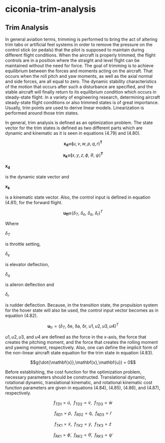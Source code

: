 # ciconia-trim-analysis
## Trim Analysis

In general aviation terms, trimming is performed to bring the act of
altering trim tabs or artificial feel systems in order to remove the
pressure on the control stick (or pedals) that the pilot is supposed to
maintain during different flight conditions. When the aircraft is
properly trimmed, the flight controls are in a position where the
straight and level flight can be maintained without the need for force.
The goal of trimming is to achieve equilibrium between the forces and
moments acting on the aircraft. That occurs when the roll pitch and yaw
moments, as well as the axial normal and side forces, are all equal to
zero. The dynamic stability characteristics of the motion that occurs
after such a disturbance are specified, and the stable aircraft will
finally return to its equilibrium condition which occurs in steady-state
flight. In a variety of engineering research, determining aircraft
steady-state flight conditions or also trimmed states is of great
importance. Usually, trim points are used to derive linear models.
Linearization is performed around those trim states.

In general, trim analysis is defined as an optimization problem. The
state vector for the trim states is defined as two different parts which
are dynamic and kinematic as it is seen in equations (4.79) and (4.80).

$$\mathbf{x}_{\mathbf{d}}\mathbf{=}{\mathbf{(}u,v,w,p,q,r)}^{\mathbf{T}}$$

$$\mathbf{x}_{\mathbf{k}}\mathbf{=}{\mathbf{(}x,y,z,\phi,\ \theta,\ \psi)}^{\mathbf{T}}$$

$\mathbf{x}_{\mathbf{d}}$ 

is the dynamic state vector and

$\mathbf{x}_{\mathbf{k}}$ 

is a kinematic state vector. Also, the control
input is defined in equation (4.81), for the forward flight.

$$\mathbf{u}_{\mathbf{ff}}\mathbf{=}{(\delta_{T},\ \delta_{e},\ \delta_{a},\ \delta_{r})}^{T}$$

Where 

$\delta_{T}$ 

is throttle setting, 

$\delta_{e}$ 

is elevator
deflection, 

$\delta_{a}$ 

is aileron deflection and 

$\delta_{r}$ 

is rudder deflection. Because, in the transition state, the propulsion system for
the hover state will also be used, the control input vector becomes as
in equation (4.82).

$$\mathbf{u}_{\mathbf{\text{tr}}} = {(\delta_{T},\ \text{δe},\ \text{δa},\ \text{δr},\ u1,u2,u3,u4)}^{T}$$

$u1,u2,u3,$ and $u4$ are defined as *the* force in the x-axis, the force
that creates the pitching moment, and the force that creates the rolling
moment and yawing moment, respectively. Also, one can define the
implicit form of the non-linear aircraft state equation for the trim
state in equation (4.83).

$$g(\dot{\mathbf{x}},\mathbf{x},\mathbf{u}) = 0$$

Before establishing, the cost function for the optimization problem,
necessary parameters should be constructed. Translational dynamic,
rotational dynamic, translational kinematic, and rotational kinematic
cost function parameters are given in equations (4.84), (4.85), (4.86),
and (4.87), respectively.

$$f_{TD1} = \dot{u},\ \ f_{TD2} = \dot{v},\ \ f_{TD3} = \dot{w}$$

$$f_{RD1} = \dot{p},\ \ f_{RD2} = \dot{q},\ \ f_{RD3} = \dot{r}$$

$$f_{TK1} = \dot{x},\ \ f_{TK2} = \dot{y},\ \ f_{TK3} = \dot{z}$$

$$f_{RK1} = \dot{\phi},\ \ f_{RK2} = \dot{\theta},\ \ f_{RK3} = \dot{\psi}$$
